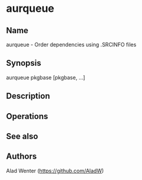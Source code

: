 # aurqueue

## Name

aurqueue - Order dependencies using .SRCINFO files

## Synopsis

aurqueue pkgbase [pkgbase, ...]

## Description

## Operations

## See also

## Authors

Alad Wenter (https://github.com/AladW)
